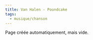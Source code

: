 ```yaml
---
title: Van Halen - Poundcake
tags:
  - musique/chanson
---
```


Page créée automatiquement, mais vide.

